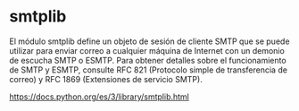 # smtplib 
El módulo smtplib define un objeto de sesión de cliente SMTP que se puede utilizar para enviar correo a cualquier máquina de Internet con un demonio de escucha SMTP o ESMTP. Para obtener detalles sobre el funcionamiento de SMTP y ESMTP, consulte RFC 821 (Protocolo simple de transferencia de correo) y RFC 1869 (Extensiones de servicio SMTP).

https://docs.python.org/es/3/library/smtplib.html
